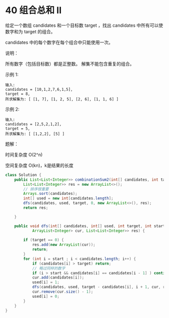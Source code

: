 # 40 组合总和 II

给定一个数组 candidates 和一个目标数 target ，找出 candidates 中所有可以使数字和为 target 的组合。

candidates 中的每个数字在每个组合中只能使用一次。

说明：

所有数字（包括目标数）都是正整数。 解集不能包含重复的组合。 

示例 1:

```text
输入: 
candidates = [10,1,2,7,6,1,5], 
target = 8, 
所求解集为: [ [1, 7], [1, 2, 5], [2, 6], [1, 1, 6] ] 
```

示例 2:

```text
输入:
candidates = [2,5,2,1,2],
target = 5, 
所求解集为: [ [1,2,2], [5] ]
```

题解：

时间复杂度 O\(2^n\)

空间复杂度 O\(kn\)，k是结果的长度

```java
class Solution {
    public List<List<Integer>> combinationSum2(int[] candidates, int target) {
        List<List<Integer>> res = new ArrayList<>();
        // 排序很重要
        Arrays.sort(candidates);
        int[] used = new int[candidates.length];
        dfs(candidates, used, target, 0, new ArrayList<>(), res);
        return res;

    }

    public void dfs(int[] candidates, int[] used, int target, int start, 
            ArrayList<Integer> cur, List<List<Integer>> res) {
        
        if (target == 0) {
            res.add(new ArrayList(cur));
            return;
        }
        for (int i = start ; i < candidates.length; i++) {
            if (candidates[i] > target) return;
            // 略过同样的数字
            if (i > start && candidates[i] == candidates[i - 1] ) continue;
            cur.add(candidates[i]);
            used[i] = 1;
            dfs(candidates, used, target - candidates[i], i + 1, cur, res);
            cur.remove(cur.size() - 1);
            used[i] = 0;
        }
    }
}
```

